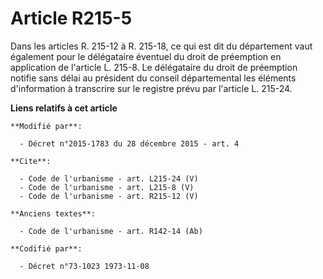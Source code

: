 # Article R215-5

Dans les articles R. 215-12 à R. 215-18, ce qui est dit du département vaut également pour le délégataire éventuel du droit
de préemption en application de l'article L. 215-8. Le délégataire du droit de préemption notifie sans délai au président du
conseil départemental les éléments d'information à transcrire sur le registre prévu par l'article L. 215-24.

**Liens relatifs à cet article**

	**Modifié par**:

	  - Décret n°2015-1783 du 28 décembre 2015 - art. 4

	**Cite**:

	  - Code de l'urbanisme - art. L215-24 (V)
	  - Code de l'urbanisme - art. L215-8 (V)
	  - Code de l'urbanisme - art. R215-12 (V)

	**Anciens textes**:

	  - Code de l'urbanisme - art. R142-14 (Ab)

	**Codifié par**:

	  - Décret n°73-1023 1973-11-08
